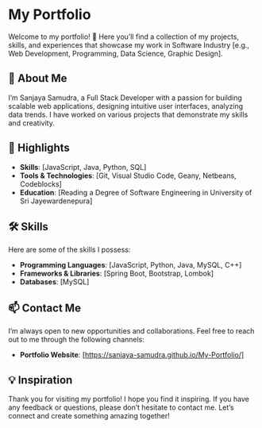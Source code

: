 # My Portfolio

Welcome to my portfolio! 🎉 Here you’ll find a collection of my projects, skills, and experiences that showcase my work in Software Industry [e.g., Web Development, Programming, Data Science, Graphic Design].

## 🚀 About Me

I’m Sanjaya Samudra, a Full Stack Developer with a passion for building scalable web applications, designing intuitive user interfaces, analyzing data trends. I have worked on various projects that demonstrate my skills and creativity.

## 🌟 Highlights

- **Skills**: [JavaScript, Java, Python, SQL]
- **Tools & Technologies**: [Git, Visual Studio Code, Geany, Netbeans, Codeblocks]
- **Education**: [Reading a Degree of Software Engineering in University of Sri Jayewardenepura]
<!-- - **Certifications**: [Relevant Certifications, e.g., AWS Certified Solutions Architect] -->

<!-- ## 📁 Projects

Here are some of the notable projects I’ve worked on:

### [Project 1 Name]
- **Description**: [Brief Description of the Project, e.g., A web application that allows users to track their fitness goals.]
- **Technologies Used**: [Technologies Used, e.g., React, Node.js, MongoDB]
- **Link**: [Link to the Project or Repository]

### [Project 2 Name]
- **Description**: [Brief Description of the Project]
- **Technologies Used**: [Technologies Used]
- **Link**: [Link to the Project or Repository]

### [Project 3 Name]
- **Description**: [Brief Description of the Project]
- **Technologies Used**: [Technologies Used]
- **Link**: [Link to the Project or Repository]

Feel free to explore more projects in the [Projects section](link-to-projects-page). -->

## 🛠️ Skills

Here are some of the skills I possess:

- **Programming Languages**: [JavaScript, Python, Java, MySQL, C++]
- **Frameworks & Libraries**: [Spring Boot, Bootstrap, Lombok]
- **Databases**: [MySQL]
<!-- - **DevOps Tools**: [e.g., Docker, Kubernetes, Jenkins] -->

## 📫 Contact Me

I’m always open to new opportunities and collaborations. Feel free to reach out to me through the following channels:

- **Portfolio Website**: [https://sanjaya-samudra.github.io/My-Portfolio/]
<!-- 
## 🔗 Useful Links

- [Link to Resume/CV]
- [Link to Blog/Articles]
- [Link to Other Relevant Work] -->

## 💡 Inspiration

Thank you for visiting my portfolio! I hope you find it inspiring. If you have any feedback or questions, please don’t hesitate to contact me. Let’s connect and create something amazing together!
